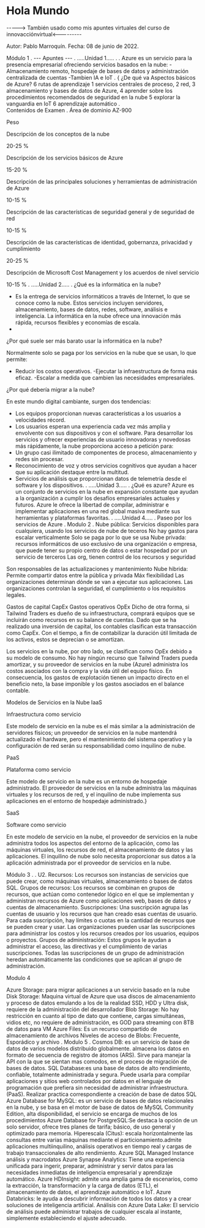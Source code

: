 # Hola Mundo
-----> También usado como mis apuntes virtuales del curso de innovacciónvirtual<---------

Autor: Pablo Marroquín.
Fecha: 08 de junio de 2022.

Módulo 1
.
--- Apuntes ---
.
.....Unidad 1.....
.
.
Azure es un servicio para la presencia empresarial ofreciendo servicios basados en la nube:
-Almacenamiento remoto, hospedaje de bases de datos y administración centralizada de cuentas
-Tambien IA e IoT
.
{ ¿De qué va Aspectos básicos de Azure?
6 rutas de aprendizaje 
1       servicios centrales de proceso,
 2      red,
  3     almacenamiento y bases de datos de Azure,
   4    aprender sobre los procedimientos recomendados de seguridad en la nube
    5   explorar la vanguardia en IoT
      6 aprendizaje automático
.      
Contenidos de Examen 
.
Área de dominio AZ-900

Peso

Descripción de los conceptos de la nube

20-25 %

Descripción de los servicios básicos de Azure

15-20 %

Descripción de las principales soluciones y herramientas de administración de Azure

10-15 %

Descripción de las características de seguridad general y de seguridad de red

10-15 %

Descripción de las características de identidad, gobernanza, privacidad y cumplimiento

20-25 %

Descripción de Microsoft Cost Management y los acuerdos de nivel servicio

10-15 %
.
.....Unidad 2.....
.
¿Qué es la informática en la nube?

-  Es la entrega de servicios informáticos a través de Internet, lo que se conoce como la nube. Estos servicios incluyen servidores, almacenamiento, bases de datos, redes, software, análisis e inteligencia. La informática en la nube ofrece una innovación más rápida, recursos flexibles y economías de escala.
-  
¿Por qué suele ser más barato usar la informática en la nube?

Normalmente solo se paga por los servicios en la nube que se usan, lo que permite:
- Reducir los costos operativos.
-Ejecutar la infraestructura de forma más eficaz.
-Escalar a medida que cambien las necesidades empresariales.

¿Por qué debería migrar a la nube?

En este mundo digital cambiante, surgen dos tendencias:
- Los equipos proporcionan nuevas características a los usuarios a velocidades récord.
- Los usuarios esperan una experiencia cada vez más amplia y envolvente con sus dispositivos y con el software.
Para desarrollar los servicios y ofrecer experiencias de usuario innovadoras y novedosas más rápidamente, la nube proporciona acceso a petición para:
- Un grupo casi ilimitado de componentes de proceso, almacenamiento y redes sin procesar.
- Reconocimiento de voz y otros servicios cognitivos que ayudan a hacer que su aplicación destaque entre la multitud.
- Servicios de análisis que proporcionan datos de telemetría desde el software y los dispositivos.
.
.....Unidad 3.....
.
¿Qué es azure?
Azure es un conjunto de servicios en la nube en expansión constante que ayudan a la organización a cumplir los desafíos empresariales actuales y futuros. Azure le ofrece la libertad de compilar, administrar e implementar aplicaciones en una red global masiva mediante sus herramientas y plataformas favoritas.
.
.....Unidad 4.....
.
Paseo por los servicios de Azure
.
Modulo 2
.
Nube pública: Servicios disponibles para cualquiera, usando los servicios de nube de teceros
No hay gastos para escalar verticalmente
Solo se paga por lo que se usa
Nube privada: recursos informáticos de uso exclusivo de una organización o empresa, que puede tener su propio centro de datos o estar hospedad por un servicio de terceros
Las org, tienen control de los recursos y seguridad


Son responsables de las actualizaciones y mantenimiento
Nube hibrida: Permite compartir datos entre la pública y privada
Máx flexibilidad
Las organizaciones determinan dónde se van a ejecutar sus aplicaciones.
Las organizaciones controlan la seguridad, el cumplimiento o los requisitos legales.

Gastos de capital CapEx
Gastos operativos OpEx
Dicho de otra forma, si Tailwind Traders es dueño de su infraestructura, comprará equipos que se incluirán como recursos en su balance de cuentas. Dado que se ha realizado una inversión de capital, los contables clasifican esta transacción como CapEx. Con el tiempo, a fin de contabilizar la duración útil limitada de los activos, estos se deprecian o se amortizan.

Los servicios en la nube, por otro lado, se clasifican como OpEx debido a su modelo de consumo. No hay ningún recurso que Tailwind Traders pueda amortizar, y su proveedor de servicios en la nube (Azure) administra los costos asociados con la compra y la vida útil del equipo físico. En consecuencia, los gastos de explotación tienen un impacto directo en el beneficio neto, la base imponible y los gastos asociados en el balance contable.

Modelos de Servicios en la Nube
IaaS

Infraestructura como servicio

Este modelo de servicio en la nube es el más similar a la administración de servidores físicos; un proveedor de servicios en la nube mantendrá actualizado el hardware, pero el mantenimiento del sistema operativo y la configuración de red serán su responsabilidad como inquilino de nube.

PaaS

Plataforma como servicio

Este modelo de servicio en la nube es un entorno de hospedaje administrado. El proveedor de servicios en la nube administra las máquinas virtuales y los recursos de red, y el inquilino de nube implementa sus aplicaciones en el entorno de hospedaje administrado.}

SaaS

Software como servicio

En este modelo de servicio en la nube, el proveedor de servicios en la nube administra todos los aspectos del entorno de la aplicación, como las máquinas virtuales, los recursos de red, el almacenamiento de datos y las aplicaciones. El inquilino de nube solo necesita proporcionar sus datos a la aplicación administrada por el proveedor de servicios en la nube.


Módulo 3
.
.
U2.
 Recursos: Los recursos son instancias de servicios que puede crear, como máquinas virtuales, almacenamiento o bases de datos SQL.
 Grupos de recursos: Los recursos se combinan en grupos de recursos, que actúan como contenedor lógico en el que se implementan y administran recursos de Azure como aplicaciones web, bases de datos y cuentas de almacenamiento.
 Suscripciones: Una suscripción agrupa las cuentas de usuario y los recursos que han creado esas cuentas de usuario. Para cada suscripción, hay límites o cuotas en la cantidad de recursos que se pueden crear y usar. Las organizaciones pueden usar las suscripciones para administrar los costos y los recursos creados por los usuarios, equipos o proyectos.
 Grupos de administración: Estos grupos le ayudan a administrar el acceso, las directivas y el cumplimiento de varias suscripciones. Todas las suscripciones de un grupo de administración heredan automáticamente las condiciones que se aplican al grupo de administración.

Modulo 4

Azure Storage: para migrar aplicaciones a un servicio basado en la nube
Disk Storage: Maquina virtual de Azure que usa discos de almacenamiento y proceso de datos emulando a los de la realidad SSD, HDD y Ultra disk, requiere de la administración del desarrollador
Blob Storage: No hay restricción en cuanto al tipo de dato que contiene, cargas simultáneas, vidios etc, no requiere de administración, es GOD para streaming con 8TB de datos para VM
Azure Files: Es un recurso compartido de almacenamiento de archivos
Niveles de acceso de Blobs: Frecuente, Esporádico y archivo
.
Modulo 5
.
    Cosmos DB: es un servicio de base de datos de varios modelos distribuido globalmente. almacena los datos en formato de secuencia de registro de átomos (ARS). Sirve para manejar la API con la que se sientan mas comodos, en el proceso de migración de bases de datos.
    SQL Database:es una base de datos de alto rendimiento, confiable, totalmente administrada y segura. Puede usarla para compilar aplicaciones y sitios web controlados por datos en el lenguaje de programación que prefiera sin necesidad de administrar infraestructura. (PaaS). Realizar practica correspondiente a creación de base de datos SQL
   Azure Database for MySQL: es un servicio de bases de datos relacionales en la nube, y se basa en el motor de base de datos de MySQL Community Edition, alta disponibilidad, el servicio se encarga de muchos de los procedimientos
   Azure Database for PostgreSQL:Se destaca la opción de un solo servidor, ofrece tres planes de tarifa; básico, de uso general y optimizado para memoria.
   Hiperescala (Citus): escala horizontalmente las consultas entre varias máquinas mediante el particionamiento.admite aplicaciones multiinquilino, análisis operativos en tiempo real y cargas de trabajo transaccionales de alto rendimiento. 
   Azure SQL Managed Instance
   análisis y macrodatos
   Azure Synapse Analytics: Tiene una experiencia unificada para ingerir, preparar, administrar y servir datos para las necesidades inmediatas de inteligencia empresarial y aprendizaje automático.
   Azure HDInsight: admite una amplia gama de escenarios, como la extracción, la transformación y la carga de datos (ETL), el almacenamiento de datos, el aprendizaje automático e IoT.
   Azure Databricks: le ayuda a descubrir información de todos los datos y a crear soluciones de inteligencia artificial. 
    Análisis con Azure Data Lake: El servicio de análisis puede administrar trabajos de cualquier escala al instante, simplemente estableciendo el ajuste adecuado. 
